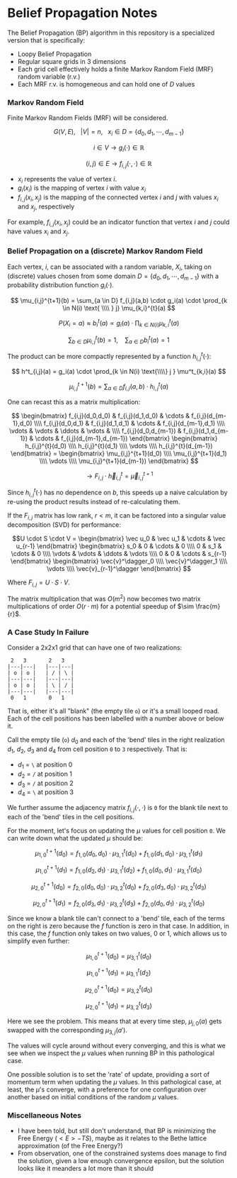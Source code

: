 Belief Propagation Notes
===


The Belief Propagation (BP) algorithm in this repository is a specialized version that is specifically:

* Loopy Belief Propagation
* Regular square grids in 3 dimensions
* Each grid cell effectively holds a finite Markov Random Field (MRF) random variable (r.v.)
* Each MRF r.v. is homogeneous and can hold one of $D$ values


### Markov Random Field

Finite Markov Random Fields (MRF) will be considered.

$$ G(V,E), \ \ \  |V| = n, \ \ \ x_i \in D = \{ d_0, d_1, \cdots, d_{m-1} \}  $$

$$
i \in V \to g_i(\cdot) \in \mathbb{R}
$$

$$
(i,j) \in E \to f_{i,j}( \cdot, \cdot ) \in \mathbb{R}
$$

* $x_i$ represents the value of vertex $i$.
* $g_i(x_i)$ is the mapping of vertex $i$ with value $x_i$
* $f_{i,j}(x_i,x_j)$ is the mapping of the connected vertex $i$ and $j$
  with values $x_i$ and $x_j$, respectively

For example, $f_{i,j}(x_i,x_j)$ could be an indicator function that
vertex $i$ and $j$ could have values $x_i$ and $x_j$.

### Belief Propagation on a (discrete) Markov Random Field

Each vertex, $i$, can be associated with a random variable, $X_i$, taking
on (discrete) values chosen from some domain $D = \{ d_0, d_1, \cdots, d_{m-1} \}$ with
a probability distribution function $g_i(\cdot)$.

$$
\mu_{i,j}^{t+1}(b) = \sum_{a \in D} f_{i,j}(a,b) \cdot g_i(a) \cdot \prod_{k \in N(i) \text{ \\\\ } j} \mu_{k,i}^{t}(a)
$$

$$
P(X_i = a) \approx b^t_i(a) \propto g_i(a) \cdot \prod_{k \in N(i)} \mu^t_{k,i}(a)
$$

$$
\sum_{b \in D} \mu_{i,j}^{t}(b) = 1,  \ \ \ \ \sum_{a \in D} b^t_i(a) = 1
$$

The product can be more compactly represented by a function $h^t_{i,j}(\cdot)$:

$$
h^t_{i,j}(a) = g_i(a) \cdot \prod_{k \in N(i) \text{\\\\} j } \mu^t_{k,i}(a)
$$

$$
\mu_{i,j}^{t+1}(b) = \sum_{a \in D} f_{i,j}(a,b) \cdot h^t_{i,j}(a)
$$

One can recast this as a matrix multiplication:

$$ \begin{bmatrix} f_{i,j}(d_0,d_0) & f_{i,j}(d_1,d_0) &  \cdots & f_{i,j}(d_{m-1},d_0) \\\\ f_{i,j}(d_0,d_1) & f_{i,j}(d_1,d_1) &  \cdots & f_{i,j}(d_{m-1},d_1) \\\\ \vdots  & \vdots & \ddots & \vdots & \\\\ f_{i,j}(d_0,d_{m-1}) & f_{i,j}(d_1,d_{m-1}) &  \cdots & f_{i,j}(d_{m-1},d_{m-1}) \end{bmatrix} \begin{bmatrix} h_{i,j}^{t}(d_0) \\\\ h_{i,j}^{t}(d_1) \\\\ \vdots \\\\ h_{i,j}^{t}(d_{m-1}) \end{bmatrix} = \begin{bmatrix} \mu_{i,j}^{t+1}(d_0) \\\\ \mu_{i,j}^{t+1}(d_1) \\\\ \vdots \\\\ \mu_{i,j}^{t+1}(d_{m-1}) \end{bmatrix}
$$

$$
\to F_{i,j} \cdot \vec{h}^t_{i,j} = \vec{\mu}^{t+1}_{i,j}
$$


Since $h^t_{i,j}(\cdot)$ has no dependence on $b$, this speeds up a naive calculation by re-using the product results instead of re-calculating them.

If the $F_{i,j}$ matrix has low rank, $r < m$, it can be factored into a singular value decomposition (SVD) for performance:

$$U \cdot S \cdot V = \begin{bmatrix} \vec u_0 & \vec u_1 & \cdots & \vec u_{r-1} \end{bmatrix} \begin{bmatrix} s_0 & 0 &  \cdots & 0 \\\\ 0 & s_1 & \cdots & 0 \\\\ \vdots & \vdots  & \ddots & \vdots \\\\ 0 & 0 &  \cdots & s_{r-1} \end{bmatrix} \begin{bmatrix} \vec{v}^\dagger_0 \\\\ \vec{v}^\dagger_1 \\\\ \vdots \\\\ \vec{v}_{r-1}^\dagger  \end{bmatrix}
$$

Where $F_{i,j} = U \cdot S \cdot V$.

The matrix multiplication that was $O(m^2)$ now becomes two matrix multiplications of order $O(r \cdot m)$ for a potential speedup of $\sim \frac{m}{r}$.


### A Case Study In Failure

Consider a 2x2x1 grid that can have one of two realizations:


```
 2   3       2   3
|---|---|   |---|---|
| o | o |   | / | \ |
|---|---|   |---|---|
| o | o |   | \ | / |
|---|---|   |---|---|
 0   1       0   1
```

That is, either it's all "blank" (the empty tile `o`) or it's a small
looped road.
Each of the cell positions has been labelled with a number above or below it.

Call the empty tile (`o`) $d_0$ and each of the 'bend' tiles in the right realization
$d_1$, $d_2$, $d_3$ and $d_4$ from cell position `0` to `3` respectively.
That is:

* $d_1$ = `\` at position 0
* $d_2$ = `/` at position 1
* $d_3$ = `/` at position 2
* $d_4$ = `\` at position 3

We further assume the adjacency matrix $f_{i,j}(\cdot,\cdot)$ is `0` for the blank tile
next to each of the 'bend' tiles in the cell positions.

For the moment, let's focus on updating the $\mu$ values for cell position `0`.
We can write down what the updated $\mu$ should be:

$$ \mu^{t+1}_ {1,0}(d_0) = f_ {1,0}(d_0,d_0) \cdot \mu^{t}_ {3,1}(d_0) + f_ {1,0}(d_1,d_0) \cdot \mu^{t}_ {3,1}(d_1) $$

$$ \mu^{t+1}_ {1,0}(d_1) = f_ {1,0}(d_2,d_1) \cdot \mu^{t}_ {3,1}(d_2) + f_ {1,0}(d_0,d_1) \cdot \mu^{t}_ {3,1}(d_0) $$

$$ \mu^{t+1}_ {2,0}(d_0) = f_ {2,0}(d_0,d_0) \cdot \mu^{t}_ {3,2}(d_0) + f_ {2,0}(d_3,d_0) \cdot \mu^{t}_ {3,2}(d_3) $$

$$ \mu^{t+1}_ {2,0}(d_1) = f_ {2,0}(d_3,d_1) \cdot \mu^{t}_ {3,2}(d_3) + f_ {2,0}(d_0,d_1) \cdot \mu^{t}_ {3,2}(d_0) $$

Since we know a blank tile can't connect to a 'bend' tile, each of the terms on the right is zero because
the $f$ function is zero in that case.
In addition, in this case, the $f$ function only takes on two values, $0$ or $1$, which allows us to simplify
even further:

$$\mu^{t+1}_ {1,0}(d_0) = \mu^{t}_ {3,1}(d_0) $$

$$\mu^{t+1}_ {1,0}(d_1) = \mu^{t}_ {3,1}(d_2) $$

$$\mu^{t+1}_ {2,0}(d_0) = \mu^{t}_ {3,2}(d_0) $$

$$\mu^{t+1}_ {2,0}(d_1) = \mu^{t}_ {3,2}(d_3) $$

Here we see the problem.
This means that at every time step, $\mu_{j,0}(a)$ gets swapped with the corresponding
$\mu_{3,j}(a')$.

The values will cycle around without every converging, and this is what we see when we inspect
the $\mu$ values when running BP in this pathological case.

One possible solution is to set the 'rate' of update, providing a sort of momentum term
when updating the $\mu$ values.
In this pathological case, at least, the $\mu$'s converge, with a preference for one configuration
over another based on initial conditions of the random $\mu$ values.


### Miscellaneous Notes


* I have been told, but still don't understand, that BP is minimizing the Free Energy ($<E> - TS$), maybe as it relates to
  the Bethe lattice approximation (of the Free Energy?)
* From observation, one of the constrained systems does manage to find the solution, given a low enough convergence epsilon,
  but the solution looks like it meanders a lot more than it should

